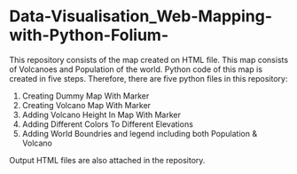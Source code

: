 # Data-Visualisation_Web-Mapping-with-Python-Folium-

This repository consists of the map created on HTML file. This map consists of Volcanoes and Population of the world.
Python code of this map is created in five steps. Therefore, there are five python files in this repository:

  1. Creating Dummy Map With Marker  
  2. Creating Volcano Map With Marker
  3. Adding Volcano Height In Map With Marker
  4. Adding Different Colors To Different Elevations
  5. Adding World Boundries and legend including both Population & Volcano

Output HTML files are also attached in the repository.
